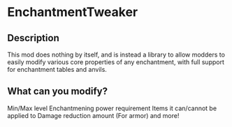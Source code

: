 # EnchantmentTweaker

## Description
This mod does nothing by itself, and is instead a library to allow modders to easily modify various core properties of any enchantment, with full support for enchantment tables and anvils.

## What can you modify?
Min/Max level
Enchantmening power requirement
Items it can/cannot be applied to
Damage reduction amount (For armor)
and more!
